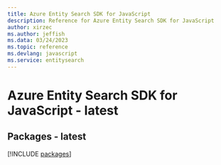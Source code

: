 ```yaml
---
title: Azure Entity Search SDK for JavaScript
description: Reference for Azure Entity Search SDK for JavaScript
author: xirzec
ms.author: jeffish
ms.data: 03/24/2023
ms.topic: reference
ms.devlang: javascript
ms.service: entitysearch
---
```

# Azure Entity Search SDK for JavaScript - latest
## Packages - latest
[!INCLUDE [packages](entity-search-index.md)]